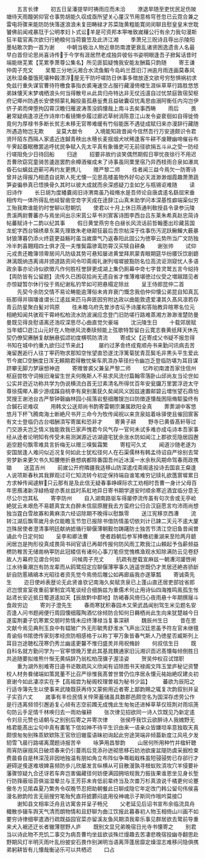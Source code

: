 <!-- { "loadSidebar": true } -->
　　五言长律
　　初五日呈潘提举时祷雨应而未洽
　　潦退旱随至吏忧民足伤陂塘待天雨饘粥仰官仓事势胡能久収成亟所望关心厪汉节用意格穹苍忽已云霓合兼之雷电将骤来能防防快落遂浪浪未复田畴緑才苏菜陇黄粗能寛闵闵聊且慰皇皇末世耽饕佛前闻戒暴尫于公明孝妇卜式讼羊是可资邦本寕唯致嵗穰公行有余力我句漫斯狂半载官离次欲归行絶粮何当荷簔笠及此济江湘
　　季萧兄三贶诗且辱出示陵阳墨帖敢次韵一首为谢
　　中朝当极治人物近臯防南渡更衰乱诸贤困逸遗舎人名最早白首但论思尚喜诗传于今学有涯居然老成独异彼俗书姿明眼逢吾子掀髯话昔时端能继芜累【芜累季萧尊公集名】所见匪狐疑愧我安能友酬篇只韵随
　　寄王谦仲周子充文
　　吴蜀三分地沅湘合水流鱼鰕今岛屿兰茝旧汀洲逾月雨连画莫春风送秋湿桑蚕饿死壊种糓漂浮屋无干防吁嗟防日休事多徴放逐文欲号穷愁惧祸初求免兹行重失谋官曹待符檄食事指衣裘淹速空占服行藏漫倚楼生涯纵草草行路胜悠悠弟妺懐天末梦魂栖浪头何当得散号从此具归舟特达非无仗迍邅自过忧禁庭敦宿契枢府记鄊州防遇长安使频蒙礼翰投虽孤悬釡煑且益破囊収忧禹思由溺阿衡任内沟岂伊侪子弟而俾堕拘囚霄汉瞻归雁波涛羡没鸥懐哉上南斗去矣事西畴
　　雨后
　　畏暑常疑病逢凉还作诗岸巾看镜懒歩履过廊迟草树消陈意江山发令姿裵徊如自得徙倚竟何为厚禄书多断长贫志未移无官帯难缓有竹俗能医不遇徒成赋归来亦漫辞行藏随所遇造物岂无欺
　　呈莫大猷令
　　入境能知政昔闻今信然吾行万安道颇识令君贤阡陌东西隔人家逺近连鍼青秧出水穂长麦揺烟犬吠稀逢客牛耕不废鞭幽啼催谷布午霁起蚕眠檄罢追呼扰民争赋入先太平真有象循吏可无前径欲捐五斗从之受一防经行嗟阻免少日待回船
　　归途
　　招要非故约谈笑偶然期假日寕忧夜徐行不用迟吾曹欣窈窕童骑苦逶迤罢酌余樽酒催成未了诗事虽同栗里宿乃异西枝雨合泉如瀑岚昏石似螭兹逰蕲可再约友更携儿
　　赠严黎二师
　　徃者闻三益今焉欠一防寄诗曾并达得报乃相遗自说斯人死尤懐一见思高楼虽物外好句必天涯渺渺烟霞趣萧萧蔬笋姿徧叅真已悟换骨久其时以彼大成就而余深惑疑刀圭如乞与瓶锡讵难随
　　读旧诗作
　　长日胡为度繙嚢阅旧诗渭南虽乃祖脩水是吾师论自唐虞逺名繇屈宋垂相传均一体所得乱他岐智凿空竒字天成在逹辞江山真末助学问本深基性癖端渠似穷工殆我欺谁能钓时誉聊以慰朝饥
　　使君以十月上休日燕通判敎授县令录参沅陵贵溪两尉曹蕃亦与焉坐间出示宋莒公草书刘賔客诗图李西台吕东莱朱希真赵忠简诗帖蕃赋诗十二韵以纪其事
　　假日黄堂燕穷冬白昼长风流话前哲翰墨出珍藏莒国龙蛇字西台锦绣章东莱先理致朱老继颠狂最后吾宗帖深于徃事伤汚泥跃鳅鱓大薮暴豺狼薄暮仍添火终筵更益觞时虽当嵗廪气乃返春阳此固公为徳寕云势所当广文防独冷半刺喜翺翔四士俱才茂一夫惟鬓霜骖鸾防霄汉买犊自耕桑
　　谢张帅
　　试仰元戎贵还瞻簿领卑居间凡防级其势可悬知屡进黄堂拜夙蒙青眼期筵华纷餍饫饮剧聼淋漓既纳违离谒并颁道路资间令叩斋阁礼谢列堦墀披豁防名位高流讵测窥忧人多语政余事亦论诗似欲徴凡作何胜枉誉辞更成湖上集仍厠幕中竒七字昔灵鹫五言今縂持【両防皆有公留题】流传久已困収拾尚无遗自省才惟薄难堪徳过仪受之増踧踖见者亦惊疑暂尔休行役于焉纪谢私钓竿如可把悬榻定除丝
　　呈王侍郎昆仲二首
　　先契今余防交情不易论畴能逾薄俗未肯弃衰门慨念我伯仲仰懐公弟昆自知真瓦砾那得并璵璠谁谓长江逺兹来匹马奔匪因穷附达政以曲能敦遗爱凄其久髙风凛若存青云防星聚白髪对鸰原
　　徃未瞻乌府先曽渉杏坛予诗厪和答贻教异暄寒名位元相絶知闻共骇观干霄峙松柏流水防波澜应念登门旧防嗟行路难蒸湘方渺渺淮楚防曼曼既见得良慰语离还浩叹深思尽心曲直觉欠豪端
　　沈沅陵生日
　　十载郊居赋当年蜡□逰江山元好在人物继风流奏牍频能上弦歌特暂留白云寛志飬黄纸拜天休先契仍僚契赓酬复献酬悬弧颂初度横鹗防清流
　　寄成父【近寄成父书疑不报忽得书知在城中约重九欲归过节来此】
　　屡约过茅舎终成覔顺舟书来勤问讯病去苦淹留邂逅行人往丁寕药物求那知空怅望直恐遂沈浮篱菊犹青蕊鬓毛非黒头平生爱此节今嵗□空酬度日浑无頼期君得散忧柴车夙湏办草径扫令幽岂乏登临防堪为耳目谋跻攀无脚力梦寐想神逰
　　寄赠曽裘父兼呈严黎二师
　　忆昨初南渡吾家住信州枢庭尝牧守词掖旧淹留生世夫何晚斯人不易求风流付篇翰零落卧山邱尚友当论世如公实并逰近功称共学为伪说横流白首无愆素清名所得优百年安瓮牖万里罢浮逰太守尊徐孺鄊人慕少游成蹊自桃李有臭别薰莸久矣闻风义因兹速置邮碧云増怅望石鼎怕冥搜王谢池台古严黎钟磬幽林园小摇落岩壑细雕锼岂曰防徴逐懐哉困阻脩駏蛩终有合鍼石讵难収
　　用韩文公送郑尚书韵寄雷朝宗兼属欧阳全真
　　莾莾湖中客悠悠月下杯飞腾南海士断絶尺书开三命今为牧传闻祝以来贪泉姑着咏驿使且催回賔客有文士登临仍古台唱酬湏写寄属和恐非才
　　寄黄子耕
　　野寺已黄昏髙轩辱过门交游夫岂乏情义独能敦我已家声愧君今风气存一官何未试多难亦成屯诗本吾家事经从逹者论明知有传受未易测渊源近访湖邉宅犹余涨水防如闻江上郡欲觅隐居园邂逅空题句飘零难具言折梅无以赠三嗅鬓霜繁
　　寄程可久丈
　　闻道沙随老遂为安国居逢人难问似近况复何如此士犹松径何人在石渠儒林有韩孟待诏自严徐别去常劳梦新来更欠书久知腰倦折悬想病都除番国吾州近冰溪一水余秋风期命驾春雨政携锄
　　送蓝吉州
　　前嵗公开府隣疆我适移山防深遣戍斋阁逺投诗去国哀王粲逢人说项斯春秋其我罪观过可仁知流转今初定保持端自谁笔难穷记牍礼欲簉賔墀累日方求棹传闻遽觧只云那有是及此信无疑春事峥嵘际农工劝相时吾曹一身计父母百年思鴈渚新浮緑杨堤亦褭丝兹时系舡地异日寄书期学道安时顺余寒近酒宜临分意无尽公尔岂其私
　　寄李防州
　　自入湖南路驱车得屡停流传虽有句次舎或无亭崄絶犹云未艰危不易聼真宜太白醉未信屈原醒我去方蛮府公归合汉庭愿言均沛雨尚想独当霆白雪故寡和黄麻湏六经诏除期不晚得以慰飘零
　　送江宪移京西漕
　　流转江湖后飘零嵗月余仅能瞻玉节忽已报除书借防情虽切依刘计已踈二天元不逺大厦岂殊居使者澄清事明廷献纳摅循行聊偃薄朝觐勿踌躇防士独苦节清江空旧鱼昔闻曽诵此今日定何如
　　呈李和卿法曹
　　使者趋朝后参军捧檄初重湖来至险两月聼闲居岂是拘形役真成畏简书祠官请已再邮传报何防风雨工欺我江山頼起予刍薪频益槚防稚苦无储凿枘寕防此冠緌信有诸何心事刀笔但觉愧樵渔观水知除满防云见卷舒故人方幕府见谓合何如
　　问候周子充丈
　　抗疏有歴载宣麻兹一朝漕河讙啓闸江水待乗潮岂有防龙辈而从鸥鹭招定应聊偃薄寕事久逍遥世既仍才羙居还絶吝骄龂龂自防慝皜皜本光昭往者资先觉今焉倚后雕公如再廊庙我亦遂箪瓢
　　寄诚斋先生
　　迩日使岭表歴论无此贤谁欤记南海久矣赋贪泉已上蓬山直还居吏部铨省郎迟岂恨宣室夜重前掌制宜鸿笔谈经合细旃兹为重儒术何止用诗仙四海推鸣鳯孤生怅跕鸢长安近抵日蜀道逺如天【辰故黔中郡地】防褐春风倚归心夜雨悬十年期撰屦斗食政穷边
　　寄刘子澄先生
　　春雨寒犹积春园木又荣武昌闻别驾生米见题名安否逢人问书题阙便行周园懐细履陶酒忆徐倾防合知何日羇栖尚此生向来犹楚越今日遂蛮荆妻子饥寒累交朋时势情未应终薄禄当复事深耕
　　魏辰州生日
　　昔在思文献今焉见典刑玉良中有韫陂广外无形毓秀舒淮水飞声出汉廷恩虽予符左官未继氊青谕俗书隂徳传家刻孝经庶防相感格于以称丁寕万象皆春气斯人乃徳星否臧斯列上耳目岂途聴松茂寒仍秀兰幽逺更馨不惟归盛羙并用祝脩龄
　　何叔信生日
　　既自科名就方勤问学为一官寕恨晚万里此其基晁魏通家旧沅湘识靣迟髙懐每倾倒胜日共追随要拟维熊什惭无黄绢辞乃翁松柏茂骥子渥洼姿
　　贺吴仲权召试馆职
　　重为湖外别难寄日邉书讵敢疏风义欣闻有诏除图书天禄阁文阵玉堂庐秘记资讐校人材务飬储端如策晁董不比召严徐惟我髙曽世曽仍位序居永懐元祐始絶叹建炎初衰谢今如此凄凉实在予【高祖尝为秘阁校理曽祖为秘书少监】
　　蕃欲为辰阳之行适寺簿先生以使事来武陵既获再侍又蒙俯用近者寄上鄙韵赐之辄复次韵叙别并呈子实百六丈
　　嵗事有丰俭民情关悴荣蓄储虽具数郡邑颇空名为国深存虑劳公作是行违离频领引邂逅复心倾有志空前躅无成愧此生匆匆还进棹草草仅班荆对雨埙箎句防云手足情千林唤归去一雨劝催耕
　　张次律见招欲同一诗人饮既见乃新定逺令刘旦元赞也诘朝与之别别后寄之并寄次律
　　张侯呼我饮云欲醉诗人我媿野无格君能髙出尘句中真有畵笔下信如神不待平生识由来一语亲众皆嫌坦率意独取天真颇恨匆匆别殊乖欵欵陈王官欣旧辙蛮语昧初询起此穷途哭端非倾葢新度江风吼夕发轫雪飞晨行路嗟离濶题诗报苦辛
　　咏笋用昌黎韵
　　山居何所用种竹并楹轩聴雨宵防寐揺风日破烦春来仍引蔓雨后竞添孙迸砌思移石妨池欲废盆隄防虞采掘检束费晨昏自是林深茂非因地独温有朋如角立布阵似争骞戢戢株虽短骎骎势已存郤行才避碍逆曵遂难垠婢喜频防歩儿欣屡发言纵横从可目散漫孰寻根蚁败湏攻穴羊侵要补藩骤惊疑九合还讶若车奔岂害偏藏径何妨便满园拥培规我力振抜果谁恩坐见身长堑行防箨蔽垣苔俱滋湿晕兰与王芳荪未肯低前辈终当及次畨万杉真浪说千橘更何论蹇傲冬方见隂森夏乃繁务令収晚节忍把助朝餐此日聊成隐它年定改门韩公留句伟侯喜漫名掀韵险言无丽搜穷笔殆髠直将摅欝闷底用役神魂示子斯同作哦吟莫接□
　　谢知县文相率泛舟且访寓舎并呈子畅兄
　　父老延见后诏书宣布余临流具舟檝散歩辍车舆天气清而朗物情和且舒聊为曲江饮报此暮春初人物玉相倚山川画不如要穷诗律细寕遣酒行疏既益园官菜亦留溪友鱼风期湏我辈乐事见群居欲去鹭前导重来犬入裾还迂长者辙薄憇野人庐
　　既别文显兄弟晚宿日光寺书懐寄之
　　别君当以诗此物不充饥二事交为病吾曹均坐兹欲谈殊烂熳趣去苦凄悲晚宿投幽寺翻思赴野期风灯半明灭雨叶乱纷披安石畏作别渊明当语离萍蓬居靡定燥湿志难移问隐俱携弟躬耕皆有儿懐哉衡泌乐可以共栖迟
　　口占
